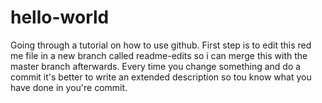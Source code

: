# hello-world
Going through a tutorial on how to use github.
First step is to edit this red me file in a new branch called readme-edits so i can merge this with the master branch afterwards.
Every time you change something and do a commit it's better to write an extended description so tou know what you have done in you're commit.
